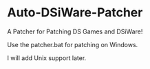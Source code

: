 # Auto-DSiWare-Patcher
A Patcher for Patching DS Games and DSiWare!

Use the patcher.bat for patching on Windows.

I will add Unix support later.
